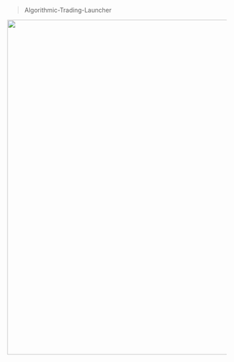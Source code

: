 <blockquote>Algorithmic-Trading-Launcher</blockquote>
<img height=768 src=https://user-images.githubusercontent.com/48705422/210582292-1372dc19-35df-4aa3-a39f-dfc612d72972.png>
